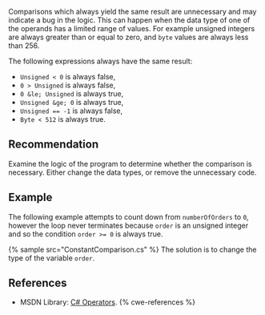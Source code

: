 Comparisons which always yield the same result are unnecessary and may indicate a bug in the logic. This can happen when the data type of one of the operands has a limited range of values. For example unsigned integers are always greater than or equal to zero, and `byte` values are always less than 256.

The following expressions always have the same result:

* `Unsigned < 0` is always false,
* `0 > Unsigned` is always false,
* `0 &le; Unsigned` is always true,
* `Unsigned &ge; 0` is always true,
* `Unsigned == -1` is always false,
* `Byte < 512` is always true.

## Recommendation
Examine the logic of the program to determine whether the comparison is necessary. Either change the data types, or remove the unnecessary code.


## Example
The following example attempts to count down from `numberOfOrders` to `0`, however the loop never terminates because `order` is an unsigned integer and so the condition `order >= 0` is always true.

{% sample src="ConstantComparison.cs" %}
The solution is to change the type of the variable `order`.


## References
* MSDN Library: [C\# Operators](https://msdn.microsoft.com/en-us/library/6a71f45d.aspx).
{% cwe-references %}
